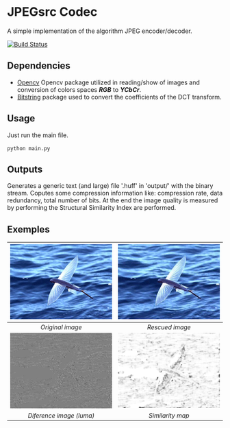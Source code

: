 # JPEGsrc Codec

A simple implementation of the algorithm JPEG encoder/decoder.

[![Build Status](https://travis-ci.org/navegantes/JPEGsrc.svg?branch=master)](https://travis-ci.org/navegantes/JPEGsrc)

## Dependencies

- [Opencv](https://opencv.org/) Opencv package utilized in reading/show of images and conversion of colors spaces ***RGB*** to ***YCbCr***.
- [Bitstring](https://pypi.python.org/pypi/bitstring/3.1.3) package used to convert the coefficients of the DCT transform. 

## Usage

Just run the main file.

    python main.py
 
## Outputs

Generates a generic text (and large) file '.huff' in 'output/' with the binary stream.
Coputes some compression information like: compression rate, data redundancy, total number of bits.
At the end the image quality is measured by performing the Structural Similarity Index are performed.

## Exemples

| ![flyingfish](imtest/flyingfish.jpg) | ![ImRec](imtest/ImRec.png) |
|:------------------------------------:|:--------------------------:|
| *Original image* | *Rescued image* |
| ![ImDif](imtest/ImDif.png) | ![ImSSIMMap](imtest/ImSSIMMap.png) |
| *Diference image (luma)* | *Similarity map* |
